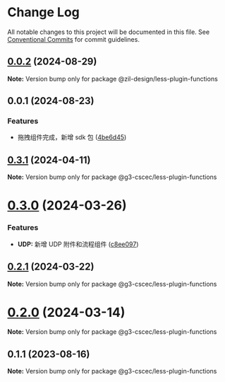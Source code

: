 # Change Log

All notable changes to this project will be documented in this file.
See [Conventional Commits](https://conventionalcommits.org) for commit guidelines.

## [0.0.2](https://github.com/seven-phases-max/less-plugin-functions/compare/@zil-design/less-plugin-functions@0.0.1...@zil-design/less-plugin-functions@0.0.2) (2024-08-29)

**Note:** Version bump only for package @zil-design/less-plugin-functions

## 0.0.1 (2024-08-23)

### Features

- 拖拽组件完成，新增 sdk 包 ([4be6d45](https://github.com/seven-phases-max/less-plugin-functions/commit/4be6d4501d4e25ea57da69a904feb92b48655b9e))

## [0.3.1](https://github.com/seven-phases-max/less-plugin-functions/compare/@g3-cscec/less-plugin-functions@0.3.0...@g3-cscec/less-plugin-functions@0.3.1) (2024-04-11)

**Note:** Version bump only for package @g3-cscec/less-plugin-functions

# [0.3.0](https://github.com/seven-phases-max/less-plugin-functions/compare/@g3-cscec/less-plugin-functions@0.2.1...@g3-cscec/less-plugin-functions@0.3.0) (2024-03-26)

### Features

- **UDP:** 新增 UDP 附件和流程组件 ([c8ee097](https://github.com/seven-phases-max/less-plugin-functions/commit/c8ee0975b5f36a56d063941aa880318add482b4d))

## [0.2.1](https://github.com/seven-phases-max/less-plugin-functions/compare/@g3-cscec/less-plugin-functions@0.1.1...@g3-cscec/less-plugin-functions@0.2.1) (2024-03-22)

**Note:** Version bump only for package @g3-cscec/less-plugin-functions

# [0.2.0](https://github.com/seven-phases-max/less-plugin-functions/compare/@g3-cscec/less-plugin-functions@0.1.1...@g3-cscec/less-plugin-functions@0.2.0) (2024-03-14)

**Note:** Version bump only for package @g3-cscec/less-plugin-functions

## 0.1.1 (2023-08-16)

**Note:** Version bump only for package @g3-cscec/less-plugin-functions
